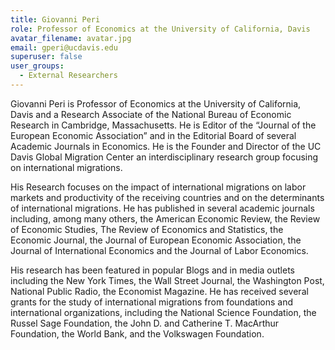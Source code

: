 ```yaml
---
title: Giovanni Peri
role: Professor of Economics at the University of California, Davis
avatar_filename: avatar.jpg
email: gperi@ucdavis.edu
superuser: false
user_groups:
  - External Researchers
---
```

Giovanni Peri is Professor of Economics at the University of California, Davis and a Research Associate of the National Bureau of Economic Research in Cambridge, Massachusetts.  He is Editor of the “Journal of the European Economic Association” and in the Editorial Board of several Academic Journals in Economics.  He is the Founder and Director of the UC Davis Global Migration Center an interdisciplinary  research group focusing  on international migrations.

His Research focuses on the impact of international migrations on labor markets and productivity of the receiving countries and on the determinants of international migrations. He has published in several academic journals including, among many others,  the American Economic Review, the Review of Economic Studies, The Review of Economics and Statistics, the Economic Journal, the Journal of European Economic Association, the Journal of International Economics and the Journal of Labor Economics.

His research has been featured in popular Blogs and in media outlets including the New York Times, the Wall Street Journal, the Washington Post, National Public Radio, the Economist Magazine. He has received several grants  for the study of international migrations from foundations and international organizations, including the National Science Foundation, the Russel Sage Foundation, the John D. and Catherine T. MacArthur Foundation, the World Bank, and the Volkswagen Foundation.  